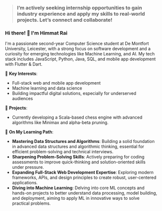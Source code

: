 
> ### I’m actively seeking internship opportunities to gain industry experience and apply my skills to real-world projects. Let’s connect and collaborate!
### Hi there! 👋 I'm Himmat Rai

I'm a passionate second-year Computer Science student at De Montfort University, Leicester, with a strong focus on software development and a curiosity for emerging technologies like Machine Learning, and AI. My tech stack includes JavaScript, Python, Java, SQL, and mobile app development with Flutter & Dart. 

🌟 **Key Interests**:
- Full-stack web and mobile app development
- Machine learning and data science
- Building impactful digital solutions, especially for underserved audiences

🔭 **Projects**:
- Currently developing a Scala-based chess engine with advanced algorithms like Minimax and alpha-beta pruning.

🌱 **On My Learning Path**:
- **Mastering Data Structures and Algorithms**: Building a solid foundation in advanced data structures and algorithmic thinking, essential for efficient problem-solving and technical interviews.
- **Sharpening Problem-Solving Skills**: Actively preparing for coding assessments to improve quick-thinking and solution-oriented skills under pressure.
- **Expanding Full-Stack Web Development Expertise**: Exploring modern frameworks, APIs, and design principles to create robust, user-centered applications.
- **Diving into Machine Learning**: Delving into core ML concepts and hands-on projects to better understand data processing, model building, and deployment, aiming to apply ML in innovative ways to solve practical problems.


